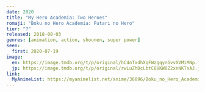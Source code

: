 ```yaml
---
date: 2020
title: "My Hero Academia: Two Heroes"
romaji: "Boku no Hero Academia: Futari no Hero"
tier: "?"
released: 2018-08-03
genres: [animation, action, shounen, super power]
seen:
  first: 2020-07-19
image:
  en: https://image.tmdb.org/t/p/original/hC4nTxdhXqFWzgqynGvvXVMiMNp.jpg
  jp: https://image.tmdb.org/t/p/original/rwLuZhDcLbtC8VKW8Z2xnNKTsAJ.jpg
link:
  MyAnimeList: https://myanimelist.net/anime/36896/Boku_no_Hero_Academia_the_Movie_1__Futari_no_Hero
---
```


